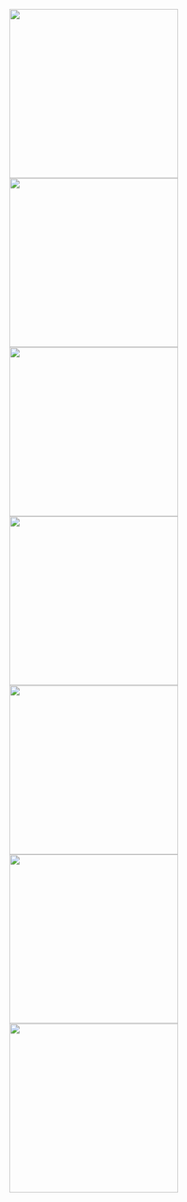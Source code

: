 <p float="left">
<img src="https://github.com/MaiNhatHoangY2001/lab4_LTDD/blob/master/screenshots/book.png" width="300">
<img src="https://github.com/MaiNhatHoangY2001/lab4_LTDD/blob/master/screenshots/phone_screen1.png" width="300">
<img src="https://github.com/MaiNhatHoangY2001/lab4_LTDD/blob/master/screenshots/phone_screen2.png" width="300">
<img src="https://github.com/MaiNhatHoangY2001/lab4_LTDD/blob/master/screenshots/phone_screen3.png" width="300">
<img src="https://github.com/MaiNhatHoangY2001/lab4_LTDD/blob/master/screenshots/phone_screen4.png" width="300">
<img src="https://github.com/MaiNhatHoangY2001/lab4_LTDD/blob/master/screenshots/phone_screen5.png" width="300">
<img src="https://github.com/MaiNhatHoangY2001/lab4_LTDD/blob/master/screenshots/phone_screen6.png" width="300">
<p />
